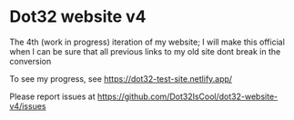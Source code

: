 # Dot32 website v4
The 4th (work in progress) iteration of my website; I will make this official when I can be sure that all previous links to my old site dont break in the conversion

To see my progress, see https://dot32-test-site.netlify.app/

Please report issues at https://github.com/Dot32IsCool/dot32-website-v4/issues
